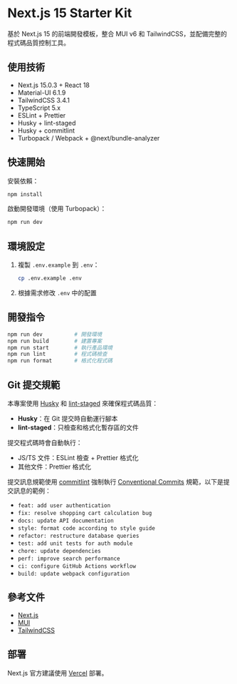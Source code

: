 # Next.js 15 Starter Kit

基於 Next.js 15 的前端開發模板，整合 MUI v6 和 TailwindCSS，並配備完整的程式碼品質控制工具。

## 使用技術

- Next.js 15.0.3 + React 18
- Material-UI 6.1.9
- TailwindCSS 3.4.1
- TypeScript 5.x
- ESLint + Prettier
- Husky + lint-staged
- Husky + commitlint
- Turbopack / Webpack + @next/bundle-analyzer

## 快速開始

安裝依賴：

```bash
npm install
```

啟動開發環境（使用 Turbopack）：

```bash
npm run dev
```

## 環境設定

1. 複製 `.env.example` 到 `.env`：

   ```bash
   cp .env.example .env
   ```

2. 根據需求修改 `.env` 中的配置

## 開發指令

```bash
npm run dev          # 開發環境
npm run build        # 建置專案
npm run start        # 執行產品環境
npm run lint         # 程式碼檢查
npm run format       # 格式化程式碼
```

## Git 提交規範

本專案使用 [Husky](https://typicode.github.io/husky/) 和 [lint-staged](https://github.com/okonet/lint-staged) 來確保程式碼品質：

- **Husky**：在 Git 提交時自動運行腳本
- **lint-staged**：只檢查和格式化暫存區的文件

提交程式碼時會自動執行：

- JS/TS 文件：ESLint 檢查 + Prettier 格式化
- 其他文件：Prettier 格式化

提交訊息規範使用 [commitlint](https://commitlint.js.org/) 強制執行 [Conventional Commits](https://www.conventionalcommits.org/) 規範，以下是提交訊息的範例：

- `feat: add user authentication`
- `fix: resolve shopping cart calculation bug`
- `docs: update API documentation`
- `style: format code according to style guide`
- `refactor: restructure database queries`
- `test: add unit tests for auth module`
- `chore: update dependencies`
- `perf: improve search performance`
- `ci: configure GitHub Actions workflow`
- `build: update webpack configuration`

## 參考文件

- [Next.js](https://nextjs.org/docs)
- [MUI](https://mui.com/material-ui/)
- [TailwindCSS](https://tailwindcss.com/docs)

## 部署

Next.js 官方建議使用 [Vercel](https://vercel.com) 部署。
